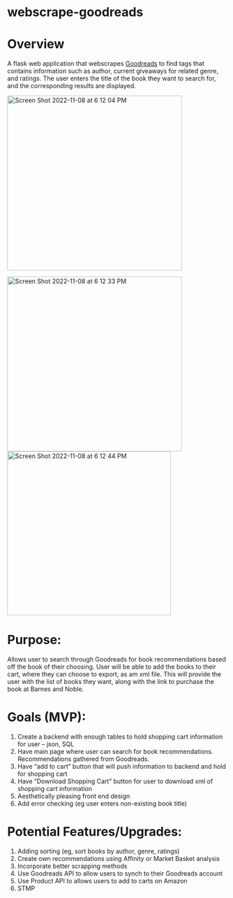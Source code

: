 # webscrape-goodreads
# Overview
A flask web application that webscrapes [Goodreads](https://www.goodreads.com/) to find tags that contains information such as author, current giveaways for related genre, and ratings. The user enters the title of the book they want to search for, and the corresponding results are displayed. 

<img width="400" alt="Screen Shot 2022-11-08 at 6 12 04 PM" src="https://user-images.githubusercontent.com/68759170/200696094-39c96f33-d714-4cf8-ad09-cdb3258e3880.png">

<img width="400" alt="Screen Shot 2022-11-08 at 6 12 33 PM" src="https://user-images.githubusercontent.com/68759170/200696105-3e04ac17-78e0-4ca6-aae8-b047484c58ae.png">       <img width="375" alt="Screen Shot 2022-11-08 at 6 12 44 PM" src="https://user-images.githubusercontent.com/68759170/200696113-641a516e-e230-4f6d-9646-ce84bfab1fdd.png">

# Purpose:
Allows user to search through Goodreads for book recommendations based off the book of their choosing. User will be able to add the books to their cart, where they can choose to export, as am xml file. This will provide the user with the list of books they want, along with the link to purchase the book at Barnes and Noble. 

# Goals (MVP):

1.	Create a backend with enough tables to hold shopping cart information for user – json, SQL
2.	Have main page where user can search for book recommendations. Recommendations gathered from Goodreads. 
3.	Have “add to cart” button that will push information to backend and hold for shopping cart 
4.	Have “Download Shopping Cart” button for user to download xml of shopping cart information
5.	Aesthetically pleasing front end design
6.  Add error checking (eg user enters non-existing book title)

# Potential Features/Upgrades:

1.	Adding sorting (eg, sort books by author, genre, ratings)
2.	Create own recommendations using Affinity or Market Basket analysis 
3.	Incorporate better scrapping methods 
4.	Use Goodreads API to allow users to synch to their Goodreads account
5.	Use Product API to allows users to add to carts on Amazon
6.	STMP

